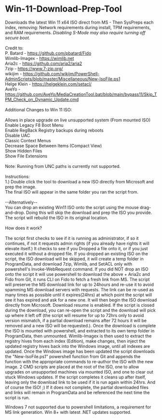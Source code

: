 # Win-11-Download-Prep-Tool<br>
Downloads the latest Win 11 x64 ISO direct from MS - Then SysPreps each index, removing: Network requirements during install, TPM requirements, and RAM requirements. *Disabling S-Mode may also require turning off secure boot.*<br>
<br>
Credit to:<br>
P. Batard - <a href="https://github.com/pbatard/Fido">https://github.com/pbatard/Fido</a><br>
Wimlib-Imagex - <a href="https://wimlib.net">https://wimlib.net</a><br>
Aria2c - <a href="https://github.com/aria2/aria2">https://github.com/aria2/aria2</a><br>
7zip - <a href="https://www.7-zip.org/">https://www.7-zip.org/</a><br>
wikijim - <a href="https://github.com/wikijm/PowerShell-AdminScripts/blob/master/Miscellaneous/New-IsoFile.ps1">https://github.com/wikijm/PowerShell-AdminScripts/blob/master/Miscellaneous/New-IsoFile.ps1</a><br>
Helge Klein - <a href="https://helgeklein.com/setacl/">https://helgeklein.com/setacl/</a><br>
AveYo - <a href="https://github.com/AveYo/MediaCreationTool.bat/blob/main/bypass11/Skip_TPM_Check_on_Dynamic_Update.cmd">https://github.com/AveYo/MediaCreationTool.bat/blob/main/bypass11/Skip_TPM_Check_on_Dynamic_Update.cmd</a></br>
<br>
Additional Changes to Win 11 ISO:<br>
<br>
Allows in place upgrade on live unsupported system (From mounted ISO)<br>
Enable Legacy F8 Boot Menu<br>
Enable RegBack Registry backups during reboots<br>
Disable UAC<br>
Classic Context Menus<br>
Decrease Space Between Items (Compact View)<br>
Show Hidden Files<br>
Show File Extensions<br>
<br>
Note: Running from UNC paths is currently not supported.<br>
<br>
Instructions:<br>
1.) Double click the tool to download a new ISO directly from Microsoft and prep the image. <br>
The final ISO will appear in the same folder you ran the script from.<br>
<br>
--Alternatively--<br>
You can drop an existing Win11 ISO onto the script using the mouse drag-and-drop. Doing this will skip the download and prep the ISO you provide. The script will rebuild the ISO in its original location.<br>
<br>
How does it work?<br>
<br>
The script first checks to see if it is running as administrator, if so it continues, if not it requests admin rights (if you already have rights it will
elevate itself.) It checks to see if you Dropped a file onto it, or if you just executed it without a dropped file. If you dropped an existing ISO on the
script, the ISO download will be skipped, it will create a temp folder in ProgramData, and download 7zip, Wimlib, and SetACL only with powershell's Invoke-WebRequest
command. If you did NOT drop an ISO onto the script it will use powershell to download the above + Aria2c and Fido from Git, it runs CLI on Fido 
to fetch a fresh link from MS. The script will preserve the MS download link for up to 24hours and re-use it to avoid spamming MS download servers with requests. 
The link can be re-used as many times as possible until it expires(24hrs) at which point the script will see it has expired and ask for a new one. It will then 
begin the ISO download directly from Microsoft. Download resume is enabled. If the script is closed during the download, you can re-open the script and the 
download will pick up where it left off (the script will resume for up to 72hrs only to avoid version mismatch, if a partial download remains after 72 hours 
it will be removed and a new ISO will be requested.). Once the download is complete the ISO is mounted with powershell, and extracted to its own temp folder in 
ProgramData, then unmounted. Wimlib-Imagex is then used to extract the registry hives from each index (Edition), make changes, then inject the updated registry 
hives back into the Windows image, until all indexes are updated. Once the Windows image has been updated the script downloads the "New-IsoFile.ps1" powershell 
function from Git and appends the function with the appropriate commands to re-author the ISO with the new image. 2 CMD scripts are placed at the root of the ISO, one to
allow upgrades on unsupported machines via mounted ISO, and one to clear out stuck Windows updates. If the script completes it cleans up after itself, leaving only the download link to be used if it is run 
again within 24hrs. And of course the ISO! ;) If it does not complete, the partial downloaded files and links will remain in ProgramData and be referenced the next
time the script is run.

Windows 7 not supported due to powershell limitations, a requirement for MS link generation. Win 8+ with latest .NET updates supported.
